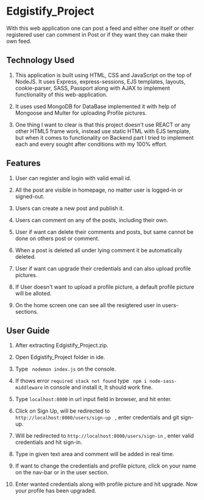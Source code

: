 # Edgistify_Project
With this web application one can post a feed and either one itself or other registered user can comment in Post or if they want they can make their own feed.

## Technology Used
 1. This application is built using HTML, CSS and JavaScript on the top of NodeJS. It uses Express, express-sessions, EJS templates, layouts, cookie-parser, SASS, Passport along with AJAX to implement functionality of this web-application.
 
 2. It uses used MongoDB for DataBase implemented it with help of Mongoose and Multer for uploading Profile pictures.
 
 3. One thing I want to clear is that this project doesn't use REACT or any other HTML5 frame work, instead use static HTML with EJS template, but when it comes to functionality on Backend part I tried to implement each and every sought after conditions with my 100% effort.
 
 ## Features
 
 1. User can register and login with valid email id.
 
 2. All the post are visible in homepage, no matter user is logged-in or signed-out.
 
 3. Users can create a new post and publish it.
 
 4. Users can comment on any of the posts, including their own.
 
 5. User if want can delete their comments and posts, but same cannot be done on others post or comment.
 
 5. When a post is deleted all under lying comment it be automatically deleted.
 
 6. User if want can upgrade their credentials and can also upload profile pictures.
 
 7. If User doesn't want to upload a profile picture, a default profile picture will be alloted.
 
 8. On the home screen one can see all the resigtered user in users-sections.
 
 ## User Guide
 
 1. After extracting Edgistify_Project.zip.
 
 2. Open Edgistify_Project folder in ide.

 
 3. Type 
 ``` nodemon index.js```
 on the console.
 
 4. If thows error ```required stack not found``` type ``` npm i node-sass-middleware``` in console and install it, It should work fine.
 
 5. Type ```localhost:8000``` in url input field in browser, and hit enter.
 
 6. Click on Sign Up, will be redirected to ```http://localhost:8000/users/sign-up ``` , enter credentials and git sign-up.
 
 7. Will be redirected to ```http://localhost:8000/users/sign-in``` , enter valid credentials and hit sign-in.
 
 8. Type in given text area and comment will be added in real time.

9. If want to change the credentials and profile picture, click on your name on the nav-bar or in the user section.

10. Enter wanted credentials along with profile picture and hit upgrade. Now your profile has been upgraded.
